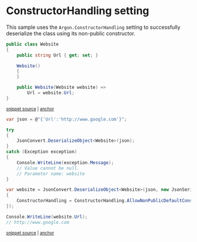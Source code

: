 # ConstructorHandling setting

This sample uses the `Argon.ConstructorHandling` setting to successfully deserialize the class using its non-public constructor.

<!-- snippet: DeserializeConstructorHandlingTypes -->
<a id='snippet-deserializeconstructorhandlingtypes'></a>
```cs
public class Website
{
    public string Url { get; set; }

    Website()
    {
    }

    public Website(Website website) =>
        Url = website.Url;
}
```
<sup><a href='/src/Tests/Documentation/Samples/Serializer/DeserializeConstructorHandling.cs#L7-L21' title='Snippet source file'>snippet source</a> | <a href='#snippet-deserializeconstructorhandlingtypes' title='Start of snippet'>anchor</a></sup>
<!-- endSnippet -->

<!-- snippet: DeserializeConstructorHandlingUsage -->
<a id='snippet-deserializeconstructorhandlingusage'></a>
```cs
var json = @"{'Url':'http://www.google.com'}";

try
{
    JsonConvert.DeserializeObject<Website>(json);
}
catch (Exception exception)
{
    Console.WriteLine(exception.Message);
    // Value cannot be null.
    // Parameter name: website
}

var website = JsonConvert.DeserializeObject<Website>(json, new JsonSerializerSettings
{
    ConstructorHandling = ConstructorHandling.AllowNonPublicDefaultConstructor
});

Console.WriteLine(website.Url);
// http://www.google.com
```
<sup><a href='/src/Tests/Documentation/Samples/Serializer/DeserializeConstructorHandling.cs#L26-L49' title='Snippet source file'>snippet source</a> | <a href='#snippet-deserializeconstructorhandlingusage' title='Start of snippet'>anchor</a></sup>
<!-- endSnippet -->

